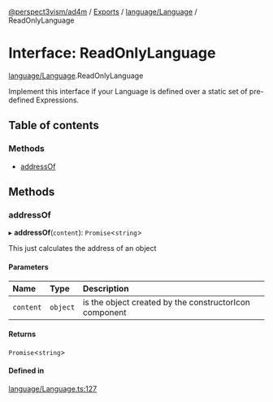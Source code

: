 [@perspect3vism/ad4m](../README.md) / [Exports](../modules.md) / [language/Language](../modules/language_Language.md) / ReadOnlyLanguage

# Interface: ReadOnlyLanguage

[language/Language](../modules/language_Language.md).ReadOnlyLanguage

Implement this interface if your Language is defined over a static
set of pre-defined Expressions.

## Table of contents

### Methods

- [addressOf](language_Language.ReadOnlyLanguage.md#addressof)

## Methods

### addressOf

▸ **addressOf**(`content`): `Promise`<`string`\>

This just calculates the address of an object

#### Parameters

| Name | Type | Description |
| :------ | :------ | :------ |
| `content` | `object` | is the object created by the constructorIcon component |

#### Returns

`Promise`<`string`\>

#### Defined in

[language/Language.ts:127](https://github.com/perspect3vism/ad4m/blob/d9ddd7e2/core/src/language/Language.ts#L127)
